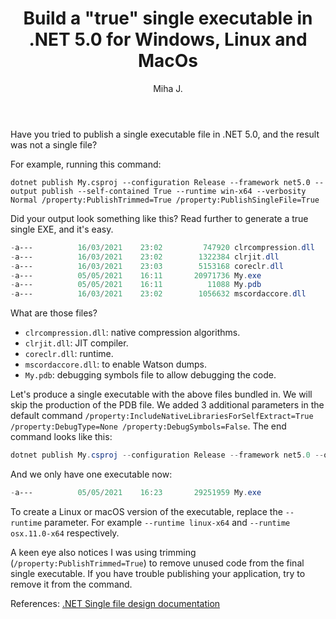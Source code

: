 ﻿---
layout: post
title: Build a "true" single executable in .NET 5.0 for Windows, Linux and MacOs
excerpt_separator: <!--more-->
author: Miha J.
tags: net5
---
<!--more-->
Have you tried to publish a single executable file in .NET 5.0, and the result was not a single file?

For example, running this command:

`dotnet publish My.csproj --configuration Release --framework net5.0 --output publish --self-contained True --runtime win-x64 --verbosity Normal /property:PublishTrimmed=True /property:PublishSingleFile=True`

Did your output look something like this? Read further to generate a true single EXE, and it's easy.

```powershell
-a---          16/03/2021    23:02         747920 clrcompression.dll
-a---          16/03/2021    23:02        1322384 clrjit.dll
-a---          16/03/2021    23:03        5153168 coreclr.dll
-a---          05/05/2021    16:11       20971736 My.exe
-a---          05/05/2021    16:11          11088 My.pdb
-a---          16/03/2021    23:02        1056632 mscordaccore.dll
```

What are those files?

- `clrcompression.dll`: native compression algorithms.
- `clrjit.dll`: JIT compiler.
- `coreclr.dll`: runtime.
- `mscordaccore.dll`: to enable Watson dumps.
- `My.pdb`: debugging symbols file to allow debugging the code.

Let's produce a single executable with the above files bundled in. We will skip the production of the PDB file. We added 3 additional parameters in the default command `/property:IncludeNativeLibrariesForSelfExtract=True /property:DebugType=None /property:DebugSymbols=False`. The end command looks like this:

```powershell
dotnet publish My.csproj --configuration Release --framework net5.0 --output publish --self-contained True --runtime win-x64 --verbosity Normal /property:PublishTrimmed=True /property:PublishSingleFile=True /property:IncludeNativeLibrariesForSelfExtract=True /property:DebugType=None /property:DebugSymbols=False
```

And we only have one executable now:

```powershell
-a---          05/05/2021    16:23       29251959 My.exe
```

To create a Linux or macOS version of the executable, replace the `--runtime` parameter. For example `--runtime linux-x64` and `--runtime osx.11.0-x64` respectively.

A keen eye also notices I was using trimming (`/property:PublishTrimmed=True`) to remove unused code from the final single executable. If you have trouble publishing your application, try to remove it from the command.

References:
[.NET Single file design documentation](https://github.com/dotnet/designs/blob/main/accepted/2020/single-file/design.md)